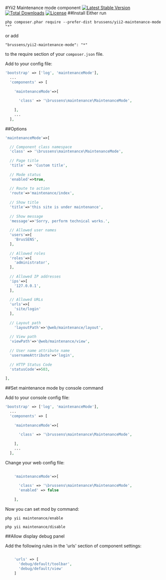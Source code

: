 #Yii2 Maintenance mode component
[![Latest Stable Version](https://poser.pugx.org/brussens/yii2-maintenance-mode/v/stable)](https://packagist.org/packages/brussens/yii2-maintenance-mode)
[![Total Downloads](https://poser.pugx.org/brussens/yii2-maintenance-mode/downloads)](https://packagist.org/packages/brussens/yii2-maintenance-mode)
[![License](https://poser.pugx.org/brussens/yii2-maintenance-mode/license)](https://packagist.org/packages/brussens/yii2-maintenance-mode)
##Install
Either run
```
php composer.phar require --prefer-dist brussens/yii2-maintenance-mode "*"
```

or add

```
"brussens/yii2-maintenance-mode": "*"
```

to the require section of your `composer.json` file.

Add to your config file:
```php
'bootstrap' => ['log', 'maintenanceMode'],
  ...
  'components' => [
  
    'maintenanceMode'=>[
    
      'class' => '\brussens\maintenance\MaintenanceMode',
      
    ],
    ...
  ],
```
##Options
```php
'maintenanceMode'=>[

  // Component class namespace
  'class' => '\brussens\maintenance\MaintenanceMode',
  
  // Page title
  'title' => 'Custom title',
  
  // Mode status
  'enabled'=>true,
  
  // Route to action
  'route'=>'maintenance/index',
  
  // Show title
  'title'=>'this site is under maintenance',
  
  // Show message
  'message'=>'Sorry, perform technical works.',
  
  // Allowed user names
  'users'=>[
    'BrusSENS',
  ],
  
  // Allowed roles
  'roles'=>[
    'administrator',
  ],
  
  // Allowed IP addresses
  'ips'=>[
    '127.0.0.1',
  ],
  
  // Allowed URLs
  'urls'=>[
    'site/login'
  ],
  
  // Layout path
    'layoutPath'=>'@web/maintenance/layout',
    
  // View path
  'viewPath'=>'@web/maintenance/view',
  
  // User name attribute name
  'usernameAttribute'=>'login',
  
  // HTTP Status Code
  'statusCode'=>503,
  
],
```

##Set maintenance mode by console command

Add to your console config file:
```php
'bootstrap' => ['log', 'maintenanceMode'],
  ...
  'components' => [
  
    'maintenanceMode'=>[
    
      'class' => '\brussens\maintenance\MaintenanceMode',
      
    ],
    ...
  ],
```
Change your web config file:
```php
  
    'maintenanceMode'=>[
    
      'class' => '\brussens\maintenance\MaintenanceMode',
      'enabled' => false
      
    ],

```
Now you can set mod by command:
```
php yii maintenance/enable
```
```
php yii maintenance/disable
```
##Allow display debug panel

Add the following rules in the 'urls' section of component settings:

```php

    'urls' => [
      'debug/default/toolbar',
      'debug/default/view'
    ]

```
